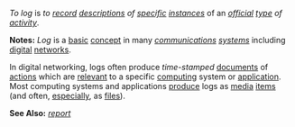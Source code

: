 *To log* is *to [record](https://github.com/gcassel/Modular-Organization-Terminology/blob/master/terms/record.md) [descriptions](https://github.com/gcassel/Modular-Organization-Terminology/blob/master/terms/description.md) of [specific](https://github.com/gcassel/Modular-Organization-Terminology/blob/master/terms/specific.md) [instances](https://github.com/gcassel/Modular-Organization-Terminology/blob/master/terms/instance.md)* of an *[official](https://github.com/gcassel/Modular-Organization-Terminology/blob/master/terms/official.md) [type](https://github.com/gcassel/Modular-Organization-Terminology/blob/master/terms/type.md) of [activity](https://github.com/gcassel/Modular-Organization-Terminology/blob/master/terms/activity.md)*.
		
**Notes:**  *Log* is a [basic](https://github.com/gcassel/Modular-Organization-Terminology/blob/master/terms/base.md) [concept](https://github.com/gcassel/Modular-Organization-Terminology/blob/master/terms/concept.md) in many *[communications](https://github.com/gcassel/Modular-Organization-Terminology/blob/master/terms/communication.md) [systems](https://github.com/gcassel/Modular-Organization-Terminology/blob/master/terms/system.md)* including [digital](https://github.com/gcassel/Modular-Organization-Terminology/blob/master/terms/digital.md) [networks](https://github.com/gcassel/Modular-Organization-Terminology/blob/master/terms/network.md).   
		
In digital networking, logs often produce *time-stamped* [documents](https://github.com/gcassel/Modular-Organization-Terminology/blob/master/terms/document.md) of [actions](https://github.com/gcassel/Modular-Organization-Terminology/blob/master/terms/action.md) which are [relevant](https://github.com/gcassel/Modular-Organization-Terminology/blob/master/terms/relevance.md) to a specific [computing](https://github.com/gcassel/Modular-Organization-Terminology/blob/master/terms/compute.md) system or [application](https://github.com/gcassel/Modular-Organization-Terminology/blob/master/terms/application.md).  Most computing systems and applications [produce](https://github.com/gcassel/Modular-Organization-Terminology/blob/master/terms/production.md) logs as [media](https://github.com/gcassel/Modular-Organization-Terminology/blob/master/terms/media.md) [items](https://github.com/gcassel/Modular-Organization-Terminology/blob/master/terms/item.md) (and often, [especially](https://github.com/gcassel/Modular-Organization-Terminology/blob/master/terms/specialize.md), as [files](https://github.com/gcassel/Modular-Organization-Terminology/blob/master/terms/file.md)). 
		
**See Also:** *[report](https://github.com/gcassel/Modular-Organization-Terminology/blob/master/terms/report.md)*

